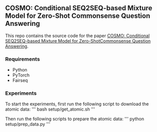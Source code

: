 ## COSMO: Conditional SEQ2SEQ-based Mixture Model for Zero-Shot Commonsense Question Answering

This repo contains the source code for the paper [COSMO: Conditional SEQ2SEQ-based Mixture Model for Zero-ShotCommonsense Question Answering](https://arxiv.org/abs/2011.00777).

### Requirements
* Python
* PyTorch
* Fairseq

### Experiments

To start the experiments, first run the following script to download the atomic data:
'''
bash setup/get_atomic.sh
'''

Then run the following scripts to prepare the atomic data:
'''
python setup/prep_data.py
'''

